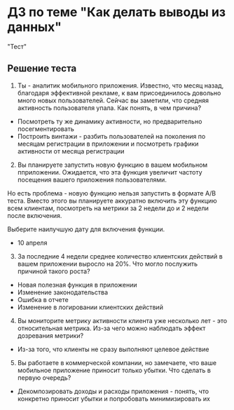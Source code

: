 # ДЗ по теме "Как делать выводы из данных"

"Тест"

## Решение теста

1. Ты - аналитик мобильного приложения. Известно, что месяц назад, благодаря эффективной рекламе, к вам присоединилось довольно много новых пользователей. Сейчас вы заметили, что средняя активность пользователя упала. Как понять, в чем причина?
- Посмотреть ту же динамику активности, но предварительно посегментировать
- Построить винтажи - разбить пользователей на поколения по месяцам регистрации в приложении и посмотреть графики активности от месяца регистрации

2. Вы планируете запустить новую функцию в вашем мобильном пприложении. Ожидается, что эта функция увеличит частоту посещения вашего приложения пользователями.

Но есть проблема - новую функцию нельзя запустить в формате А/В теста. Вместо этого вы планируете аккуратно включить эту функцию всем клиентам, посмотреть на метрики за 2 недели до и 2 недели после включения.

Выберите наилучшую дату для включения функции.

- 10 апреля

3. За последние 4 недели среднее количество клиентских действий в вашем приложении выросло на 20%. Что могло послужить причиной такого роста?

- Новая полезная функция в приложении
- Изменение законодательства
- Ошибка в отчете
- Изменение в логировании клиентских действий

4. Вы мониторите метрику активности клиента уже несколько лет - это относительная метрика. Из-за чего можно наблюдать эффект дозревания метрики?

- Из-за того, что клиенты не сразу выполняют целевое действие

5. Вы работаете в коммерческой компании, но замечаете, что ваше мобильное приложение приносит только убытки. Что сделать в первую очередь?

- Декомпозировать доходы и расходы приложения - понять, что конкретно приносит убытки и попробовать минимизировать их